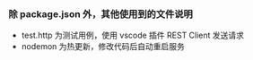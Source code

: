 ### 除 package.json 外，其他使用到的文件说明

- test.http 为测试用例，使用 vscode 插件 REST Client 发送请求
- nodemon 为热更新，修改代码后自动重启服务

